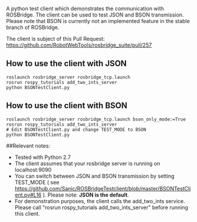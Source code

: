 A python test client which demonstrates the communication with ROSBridge.
The client can be used to test JSON and BSON transmission.
Please note that BSON is currently not an implemented feature in the stable branch of ROSBridge.

The client is subject of this Pull Request:
https://github.com/RobotWebTools/rosbridge_suite/pull/257

## How to use the client with JSON
```
roslaunch rosbridge_server rosbridge_tcp.launch
rosrun rospy_tutorials add_two_ints_server
python BSONTestClient.py
```

## How to use the client with BSON
```
roslaunch rosbridge_server rosbridge_tcp.launch bson_only_mode:=True
rosrun rospy_tutorials add_two_ints_server
# Edit BSONTestClient.py and change TEST_MODE to BSON
python BSONTestClient.py
```

##Relevant notes:
- Tested with Python 2.7
- The client assumes that your rosbridge server is running on localhost:9090
- You can switch between JSON and BSON transmission by setting TEST_MODE ( see https://github.com/Sanic/ROSBridgeTestclient/blob/master/BSONTestClient.py#L16 ). Please note: **JSON is the default**.
- For demonstration purposes, the client calls the add_two_ints service. Please call "rosrun rospy_tutorials add_two_ints_server" before running this client. 
